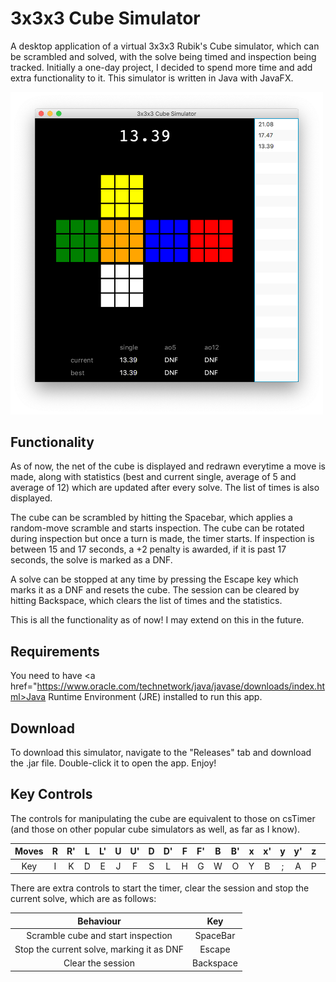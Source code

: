 # 3x3x3 Cube Simulator

A desktop application of a virtual 3x3x3 Rubik's Cube simulator, which can be scrambled and solved, with the solve being timed and inspection being tracked. Initially a one-day project, I decided to spend more time and add extra functionality to it. This simulator is written in Java with JavaFX.

<img src="images/afterSolve.png" width=500>

## Functionality
As of now, the net of the cube is displayed and redrawn everytime a move is made, along with statistics (best and current single, average of 5 and average of 12) which are updated after every solve. The list of times is also displayed. 

The cube can be scrambled by hitting the Spacebar, which applies a random-move scramble and starts inspection. The cube can be rotated during inspection but once a turn is made, the timer starts. If inspection is between 15 and 17 seconds, a +2 penalty is awarded, if it is past 17 seconds, the solve is marked as a DNF.

A solve can be stopped at any time by pressing the Escape key which marks it as a DNF and resets the cube. The session can be cleared by hitting Backspace, which clears the list of times and the statistics.

This is all the functionality as of now! I may extend on this in the future.

## Requirements
You need to have <a href="https://www.oracle.com/technetwork/java/javase/downloads/index.html>Java Runtime Environment (JRE)</a> installed to run this app.

## Download
To download this simulator, navigate to the "Releases" tab and download the .jar file. Double-click it to open the app. Enjoy!

## Key Controls
The controls for manipulating the cube are equivalent to those on csTimer (and those on other popular cube simulators as well, as far as I know).

| Moves | R | R' | L | L' | U | U' | D | D' | F | F' | B | B' | x | x' | y | y' | z | z' |
|:----:|:-:|:--:|:-:|:--:|:-:|:--:|:-:|:--:|:-:|:--:|:-:|:--:|:-:|:--:|:-:|:--:|:-:|:--:|
|  Key | I |  K | D |  E | J |  F | S |  L | H |  G | W |  O | Y |  B | ; |  A | P |  Q |

There are extra controls to start the timer, clear the session and stop the current solve, which are as follows:

|                 Behaviour                 |    Key    |
|:-----------------------------------------:|:---------:|
|     Scramble cube and start inspection    |  SpaceBar |
| Stop the current solve, marking it as DNF |   Escape  |
|             Clear the session             | Backspace |
